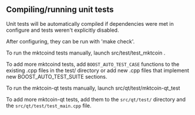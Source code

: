 Compiling/running unit tests
------------------------------------

Unit tests will be automatically compiled if dependencies were met in configure
and tests weren't explicitly disabled.

After configuring, they can be run with 'make check'.

To run the mktcoind tests manually, launch src/test/test_mktcoin .

To add more mktcoind tests, add `BOOST_AUTO_TEST_CASE` functions to the existing
.cpp files in the test/ directory or add new .cpp files that
implement new BOOST_AUTO_TEST_SUITE sections.

To run the mktcoin-qt tests manually, launch src/qt/test/mktcoin-qt_test

To add more mktcoin-qt tests, add them to the `src/qt/test/` directory and
the `src/qt/test/test_main.cpp` file.
